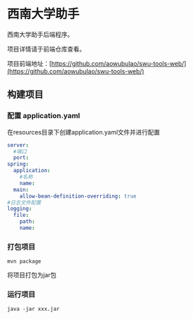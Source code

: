 # 西南大学助手

西南大学助手后端程序。

项目详情请于前端仓库查看。

项目前端地址：[https://github.com/aowubulao/swu-tools-web/](https://github.com/aowubulao/swu-tools-web/)



## 构建项目

### 配置 application.yaml

在resources目录下创建application.yaml文件并进行配置

```yaml
server:
  #端口
  port:
spring:
  application:
  	#名称
    name: 
  main:
    allow-bean-definition-overriding: true
#日志文件配置
logging:
  file:
    path: 
    name: 
```

### 打包项目

```
mvn package
```

将项目打包为jar包

### 运行项目

```
java -jar xxx.jar
```